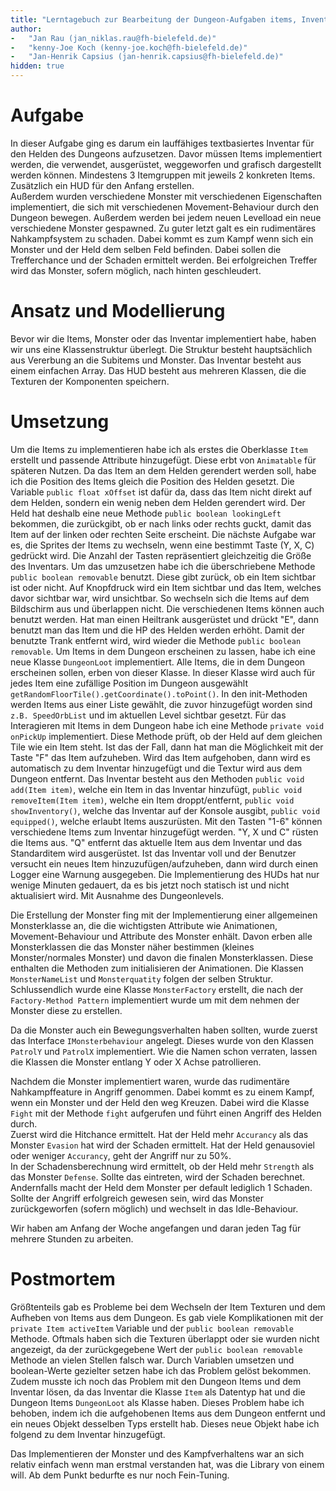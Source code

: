 ```yaml
---
title: "Lerntagebuch zur Bearbeitung der Dungeon-Aufgaben items, Inventar, Monster und Nahkampf"
author:
-   "Jan Rau (jan_niklas.rau@fh-bielefeld.de)"
-   "kenny-Joe Koch (kenny-joe.koch@fh-bielefeld.de)"
-   "Jan-Henrik Capsius (jan-henrik.capsius@fh-bielefeld.de)"
hidden: true
---
```


# Aufgabe

In dieser Aufgabe ging es darum ein lauffähiges textbasiertes Inventar für den Helden des Dungeons aufzusetzen. Davor müssen Items implementiert werden, die verwendet, ausgerüstet, weggeworfen und grafisch dargestellt werden können. Mindestens 3 Itemgruppen mit jeweils 2 konkreten Items.
Zusätzlich ein HUD für den Anfang erstellen.  
Außerdem wurden verschiedene Monster mit verschiedenen Eigenschaften implementiert, die sich mit verschiedenen Movement-Behaviour durch den Dungeon bewegen. Außerdem werden bei jedem neuen Levelload ein neue verschiedene Monster gespawned. Zu guter letzt galt es ein rudimentäres Nahkampfsystem zu schaden. Dabei kommt es zum Kampf wenn sich ein Monster und der Held dem selben Feld befinden. Dabei sollen die Trefferchance und der Schaden ermittelt werden. Bei erfolgreichen Treffer wird das Monster, sofern möglich, nach hinten geschleudert. 

# Ansatz und Modellierung

Bevor wir die Items, Monster oder das Inventar implementiert habe, haben wir uns eine Klassenstruktur überlegt. Die Struktur besteht hauptsächlich aus Vererbung an die Subitems und Monster. Das Inventar besteht aus einem einfachen Array. Das HUD besteht aus mehreren Klassen, die die Texturen der Komponenten speichern.

# Umsetzung

Um die Items zu implementieren habe ich als erstes die Oberklasse `Item` erstellt und passende Attribute hinzugefügt. Diese erbt von `Animatable` für späteren Nutzen. Da das Item an dem Helden gerendert werden soll, habe ich die Position des Items gleich die Position des Helden gesetzt. Die Variable `public float xOffset` ist dafür da, dass das Item nicht direkt auf dem Helden, sondern ein wenig neben dem Helden gerendert wird. Der Held hat deshalb eine neue Methode `public boolean lookingLeft` bekommen, die zurückgibt, ob er nach links oder rechts guckt, damit das Item auf der linken oder rechten Seite erscheint. Die nächste Aufgabe war es, die Sprites der Items zu wechseln, wenn eine bestimmt Taste (Y, X, C) gedrückt wird. Die Anzahl der Tasten repräsentiert gleichzeitig die Größe des Inventars. Um das umzusetzen habe ich die überschriebene Methode `public boolean removable` benutzt. Diese gibt zurück, ob ein Item sichtbar ist oder nicht. Auf Knopfdruck wird ein Item sichtbar und das Item, welches davor sichtbar war, wird unsichtbar. So wechseln sich die Items auf dem Bildschirm aus und überlappen nicht. Die verschiedenen Items können auch benutzt werden. Hat man einen Heiltrank ausgerüstet und drückt "E", dann benutzt man das Item und die HP des Helden werden erhöht. Damit der benutzte Trank entfernt wird, wird wieder die Methode `public boolean removable`. Um Items in dem Dungeon erscheinen zu lassen, habe ich eine neue Klasse `DungeonLoot` implementiert. Alle Items, die in dem Dungeon erscheinen sollen, erben von dieser Klasse. In dieser Klasse wird auch für jedes Item eine zufällige Position im Dungeon ausgewählt `getRandomFloorTile().getCoordinate().toPoint()`. In den init-Methoden werden Items aus einer Liste gewählt, die zuvor hinzugefügt worden sind` z.B. SpeedOrbList` und im aktuellen Level sichtbar gesetzt. Für das Interagieren mit Items in dem Dungeon habe ich eine Methode `private void onPickUp` implementiert. Diese Methode prüft, ob der Held auf dem gleichen Tile wie ein Item steht. Ist das der Fall, dann hat man die Möglichkeit mit der Taste "F" das Item aufzuheben. Wird das Item aufgehoben, dann wird es automatisch zu dem Inventar hinzugefügt und die Textur wird aus dem Dungeon entfernt. Das Inventar besteht aus den Methoden `public void add(Item item)`, welche ein Item in das Inventar hinzufügt, `public void removeItem(Item item)`, welche ein Item droppt/entfernt, `public void showInventory()`, welche das Inventar auf der Konsole ausgibt, `public void equipped()`, welche erlaubt Items auszurüsten. Mit den Tasten "1-6" können verschiedene Items zum Inventar hinzugefügt werden. "Y, X und C" rüsten die Items aus. "Q" entfernt das aktuelle Item aus dem Inventar und das Standarditem wird ausgerüstet.
Ist das Inventar voll und der Benutzer versucht ein neues Item hinzuzufügen/aufzuheben, dann wird durch einen Logger eine Warnung ausgegeben.
Die Implementierung des HUDs hat nur wenige Minuten gedauert, da es bis jetzt noch statisch ist und nicht aktualisiert wird. Mit Ausnahme des Dungeonlevels.
 

Die Erstellung der Monster fing mit der Implementierung einer allgemeinen Monsterklasse an, die die wichtigsten Attribute wie Animationen, Movement-Behaviour und Attribute des Monster enhält. Davon erben alle Monsterklassen die das Monster näher bestimmen (kleines Monster/normales Monster) und davon die finalen Monsterklassen. Diese enthalten die Methoden zum initialisieren der Animationen. Die Klassen `MonsterNameList` und `Monsterquatity` folgen der selben Struktur. Schlussendlich wurde eine Klasse `MonsterFactory` erstellt, die nach der `Factory-Method Pattern` implementiert wurde um mit dem nehmen der Monster diese zu erstellen.  

Da die Monster auch ein Bewegungsverhalten haben sollten, wurde zuerst das Interface `IMonsterbehaviour` angelegt. Dieses wurde von den Klassen `PatrolY` und `PatrolX` implementiert. Wie die Namen schon verraten, lassen die Klassen die Monster entlang Y oder X Achse patrollieren.   

Nachdem die Monster implementiert waren, wurde das rudimentäre Nahkampffeature in Angriff genommen. Dabei kommt es zu einem Kampf, wenn ein Monster und der Held den weg Kreuzen. Dabei wird die Klasse `Fight` mit der Methode `fight` aufgerufen und führt einen Angriff des Helden durch.  
Zuerst wird die Hitchance ermittelt. Hat der Held mehr `Accurancy` als das Monster `Evasion` hat wird der Schaden ermittelt. Hat der Held genausoviel oder weniger `Accurancy`, geht der Angriff nur zu 50%.  
In der Schadensberechnung wird ermittelt, ob der Held mehr `Strength` als das Monster `Defense`. Sollte das eintreten, wird der Schaden berechnet. Andernfalls macht der Held dem Monster per default lediglich 1 Schaden.  
Sollte der Angriff erfolgreich gewesen sein, wird das Monster zurückgeworfen (sofern möglich) und wechselt in das Idle-Behaviour. 

Wir haben am Anfang der Woche angefangen und daran jeden Tag für mehrere Stunden zu arbeiten. 


# Postmortem

Größtenteils gab es Probleme bei dem Wechseln der Item Texturen und dem Aufheben von Items aus dem Dungeon. Es gab viele Komplikationen mit der `private Item activeItem` Variable und der `public boolean removable` Methode. Oftmals haben sich die Texturen überlappt oder sie wurden nicht angezeigt, da der zurückgegebene Wert der `public boolean removable` Methode an vielen Stellen falsch war. Durch Variablen umsetzen und boolean-Werte gezielter setzen habe ich das Problem gelöst bekommen. Zudem musste ich noch das Problem mit den Dungeon Items und dem Inventar lösen, da das Inventar die Klasse `Item` als Datentyp hat und die Dungeon Items `DungeonLoot` als Klasse haben. Dieses Problem habe ich behoben, indem ich die aufgehobenen Items aus dem Dungeon entfernt und ein neues Objekt desselben Typs erstellt hab. Dieses neue Objekt habe ich folgend zu dem Inventar hinzugefügt.

Das Implementieren der Monster und des Kampfverhaltens war an sich relativ einfach wenn man erstmal verstanden hat, was die Library von einem will. Ab dem Punkt bedurfte es nur noch Fein-Tuning.

